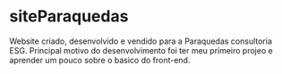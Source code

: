 # siteParaquedas
Website criado, desenvolvido e vendido para a Paraquedas consultoria ESG.
Principal motivo do desenvolvimento foi ter meu primeiro projeo e aprender um pouco sobre o basico do front-end.
